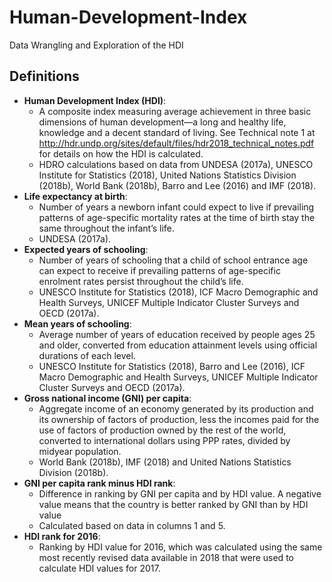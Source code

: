 # Human-Development-Index
Data Wrangling and Exploration of the HDI

## Definitions	
* **Human Development Index (HDI)**: 
  * A composite index measuring average achievement in three basic dimensions of human development—a long and healthy life, knowledge and a decent standard of living. See Technical note 1 at http://hdr.undp.org/sites/default/files/hdr2018_technical_notes.pdf for details on how the HDI is calculated.	
  * HDRO calculations based on data from UNDESA (2017a), UNESCO Institute for Statistics (2018), United Nations Statistics Division (2018b), World Bank (2018b), Barro and Lee (2016) and IMF (2018).
* **Life expectancy at birth**: 
  * Number of years a newborn infant could expect to live if prevailing patterns of age-specific mortality rates at the time of birth stay the same throughout the infant’s life.
  * UNDESA (2017a). 
* **Expected years of schooling**: 
  * Number of years of schooling that a child of school entrance age can expect to receive if prevailing patterns of age-specific enrolment rates persist throughout the child’s life.	
  * UNESCO Institute for Statistics (2018), ICF Macro Demographic and Health Surveys, UNICEF Multiple Indicator Cluster Surveys and OECD (2017a).
* **Mean years of schooling**: 
  * Average number of years of education received by people ages 25 and older, converted from education attainment levels using official durations of each level.	
  * UNESCO Institute for Statistics (2018), Barro and Lee (2016), ICF Macro Demographic and Health Surveys, UNICEF Multiple Indicator Cluster Surveys and OECD (2017a).
* **Gross national income (GNI) per capita**: 
  * Aggregate income of an economy generated by its production and its ownership of factors of production, less the incomes paid for the use of factors of production owned by the rest of the world, converted to international dollars using PPP rates, divided by midyear population.
  * World Bank (2018b), IMF (2018) and United Nations Statistics Division (2018b).
* **GNI per capita rank minus HDI rank**: 
  * Difference in ranking by GNI per capita and by HDI value. A negative value means that the country is better ranked by GNI than by HDI value
  * Calculated based on data in columns 1 and 5.
* **HDI rank for 2016**: 
  * Ranking by HDI value for 2016, which was calculated using the same most recently revised data available in 2018 that were used to calculate HDI values for 2017.	
